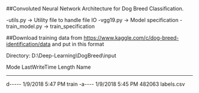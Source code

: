 ##Convoluted Neural Network Architecture for Dog Breed Classification.

-utils.py -> Utility file to handle file IO
-vgg19.py -> Model specification
-train_model.py -> train_specification

##Download training data from 
https://www.kaggle.com/c/dog-breed-identification/data and put in this format

Directory: D:\Deep-Learning\DogBreed\input


Mode                LastWriteTime         Length Name
----                -------------         ------ ----
d-----         1/9/2018   5:47 PM                train
-a----         1/9/2018   5:45 PM         482063 labels.csv